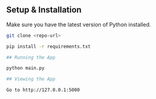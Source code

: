 ## Setup & Installation

Make sure you have the latest version of Python installed.

```bash
git clone <repo-url>

pip install -r requirements.txt

## Running the App

python main.py

## Viewing the App

Go to http://127.0.0.1:5000

